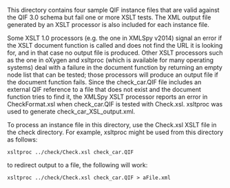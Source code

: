 This directory contains four sample QIF instance files that are valid against the QIF 3.0 schema but fail one or more XSLT tests. The XML output file generated by an XSLT processor is also included for each instance file.

Some XSLT 1.0 processors (e.g. the one in XMLSpy v2014) signal an error if the XSLT document function is called and does not find the URL it is looking for, and in that case no output file is produced. Other XSLT processors such as the one in oXygen and xsltproc (which is available for many operating systems) deal with a failure in the document function by returning an empty node list that can be tested; those processors will produce an output file if the document function fails. Since the check_car.QIF file includes an external QIF reference to a file that does not exist and the document function tries to find it, the XMLSpy XSLT processor reports an error in CheckFormat.xsl when check_car.QIF is tested with Check.xsl. xsltproc was used to generate check_car_XSL_output.xml.

To process an instance file in this directory, use the Check.xsl XSLT file in the check directory. For example, xsltproc might be used from this directory as follows:

```  
xsltproc ../check/Check.xsl check_car.QIF
```

to redirect output to a file, the following will work:

```
xsltproc ../check/Check.xsl check_car.QIF > aFile.xml
```
